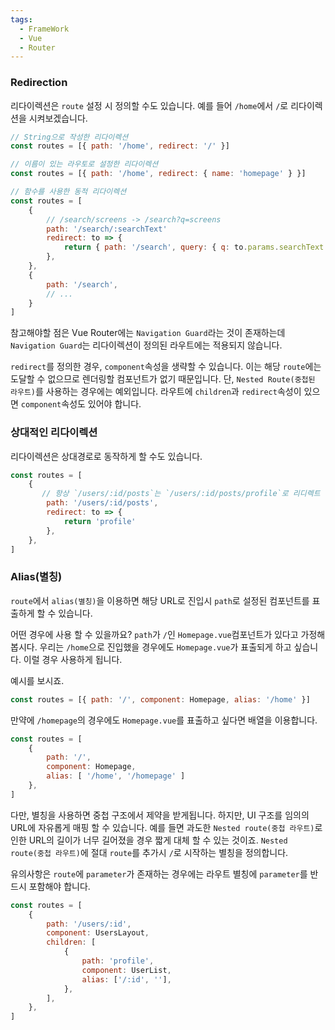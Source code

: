 ```yaml
---
tags:
  - FrameWork
  - Vue
  - Router
---
```

### Redirection
리다이렉션은 `route` 설정 시 정의할 수도 있습니다.
예를 들어 `/home`에서 `/`로 리다이렉션을 시켜보겠습니다.

```javascript title:"/src/router/index.js"
// String으로 작성한 리다이렉션
const routes = [{ path: '/home', redirect: '/' }]

// 이름이 있는 라우토로 설정한 리다이렉션
const routes = [{ path: '/home', redirect: { name: 'homepage' } }]

// 함수를 사용한 동적 리다이렉션
const routes = [
	{
		// /search/screens -> /search?q=screens
		path: '/search/:searchText'
		redirect: to => {
			return { path: '/search', query: { q: to.params.searchText } },
		},
	},
	{
		path: '/search',
		// ...
	}
]
```

참고해야할 점은 Vue Router에는 `Navigation Guard`라는 것이 존재하는데 `Navigation Guard`는 리다이렉션이 정의된 라우트에는 적용되지 않습니다.

`redirect`를 정의한 경우, `component`속성을 생략할 수 있습니다.
이는 해당 `route`에는 도달할 수 없으므로 렌더링할 컴포넌트가 없기 때문입니다.
단, `Nested Route(중첩된 라우트)`를 사용하는 경우에는 예외입니다.
라우트에 `children`과 `redirect`속성이 있으면 `component`속성도 있어야 합니다.

### 상대적인 리다이렉션
리다이렉션은 상대경로로 동작하게 할 수도 있습니다.

```javascript title:"/src/router/index.js"
const routes = [
	{
	   // 항상 `/users/:id/posts`는 `/users/:id/posts/profile`로 리디렉트 됨.
		path: '/users/:id/posts',
		redirect: to => {
			return 'profile'
		},
	},
]
```

### Alias(별칭)
`route`에서 `alias(별칭)`을 이용하면 해당 URL로 진입시 `path`로 설정된 컴포넌트를 표출하게 할 수 있습니다.

어떤 경우에 사용 할 수 있을까요?
`path`가 `/`인 `Homepage.vue`컴포넌트가 있다고 가정해 봅시다.
우리는 `/home`으로 진입했을 경우에도 `Homepage.vue`가 표출되게 하고 싶습니다.
이럴 경우 사용하게 됩니다.

예시를 보시죠.

```javascript title:"/src/router/index.js"
const routes = [{ path: '/', component: Homepage, alias: '/home' }]
```

만약에 `/homepage`의 경우에도 `Homepage.vue`를 표출하고 싶다면 배열을 이용합니다.

```javascript title:"/src/router/index.js"
const routes = [
    {
        path: '/',
        component: Homepage,
        alias: [ '/home', '/homepage' ]
    },
]
```

다만, 별칭을 사용하면 중첩 구조에서 제약을 받게됩니다.
하지만, UI 구조를 임의의 URL에 자유롭게 매핑 할 수 있습니다.
예를 들면 과도한 `Nested route(중첩 라우트)`로 인한 URL의 길이가 너무 길어졌을 경우 짧게 대체 할 수 있는 것이죠.
`Nested route(중첩 라우트)`에 절대 `route`를 추가시 `/`로 시작하는 별칭을 정의합니다.

유의사항은 `route`에 `parameter`가 존재하는 경우에는 라우트 별칭에 `parameter`를 반드시 포함해야 합니다.

```javascript  title:"/src/router/index.js"
const routes = [
	{
		path: '/users/:id',
		component: UsersLayout,
		children: [
			{
				path: 'profile',
				component: UserList,
				alias: ['/:id', ''],
			},
		],
	},
]
```